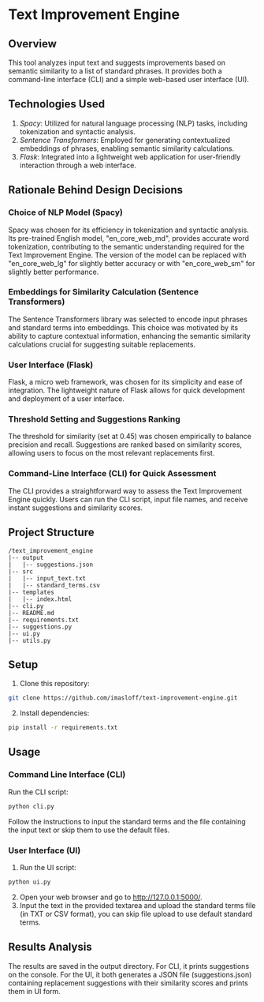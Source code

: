 # Text Improvement Engine

## Overview

This tool analyzes input text and suggests improvements based on semantic similarity to a list of standard phrases. It provides both a command-line interface (CLI) and a simple web-based user interface (UI).

## Technologies Used

1. <em>Spacy</em>: Utilized for natural language processing (NLP) tasks, including tokenization and syntactic analysis.
2. <em>Sentence Transformers</em>: Employed for generating contextualized embeddings of phrases, enabling semantic similarity calculations.
3. <em>Flask</em>: Integrated into a lightweight web application for user-friendly interaction through a web interface.

## Rationale Behind Design Decisions

### Choice of NLP Model (Spacy)

Spacy was chosen for its efficiency in tokenization and syntactic analysis. Its pre-trained English model, "en_core_web_md", provides accurate word tokenization, contributing to the semantic understanding required for the Text Improvement Engine. The version of the model can be replaced with "en_core_web_lg" for slightly better accuracy or with "en_core_web_sm" for slightly better performance.

### Embeddings for Similarity Calculation (Sentence Transformers)

The Sentence Transformers library was selected to encode input phrases and standard terms into embeddings. This choice was motivated by its ability to capture contextual information, enhancing the semantic similarity calculations crucial for suggesting suitable replacements.

### User Interface (Flask)

Flask, a micro web framework, was chosen for its simplicity and ease of integration. The lightweight nature of Flask allows for quick development and deployment of a user interface.

### Threshold Setting and Suggestions Ranking

The threshold for similarity (set at 0.45) was chosen empirically to balance precision and recall. Suggestions are ranked based on similarity scores, allowing users to focus on the most relevant replacements first.

### Command-Line Interface (CLI) for Quick Assessment

The CLI provides a straightforward way to assess the Text Improvement Engine quickly. Users can run the CLI script, input file names, and receive instant suggestions and similarity scores.

## Project Structure

```plaintext
/text_improvement_engine
|-- output
|   |-- suggestions.json
|-- src
|   |-- input_text.txt
|   |-- standard_terms.csv
|-- templates
|   |-- index.html
|-- cli.py
|-- README.md
|-- requirements.txt
|-- suggestions.py
|-- ui.py
|-- utils.py
```

## Setup

1. Clone this repository:

```bash
git clone https://github.com/imasloff/text-improvement-engine.git
```

2. Install dependencies:

```bash
pip install -r requirements.txt
```

## Usage

### Command Line Interface (CLI)

Run the CLI script:

```bash
python cli.py
```

Follow the instructions to input the standard terms and the file containing the input text or skip them to use the default files.

### User Interface (UI)

1. Run the UI script:

```bash
python ui.py
```

2. Open your web browser and go to http://127.0.0.1:5000/.
3. Input the text in the provided textarea and upload the standard terms file (in TXT or CSV format), you can skip file upload to use default standard terms.

## Results Analysis

The results are saved in the output directory. For CLI, it prints suggestions on the console. For the UI, it both generates a JSON file (suggestions.json) containing replacement suggestions with their similarity scores and prints them in UI form.
